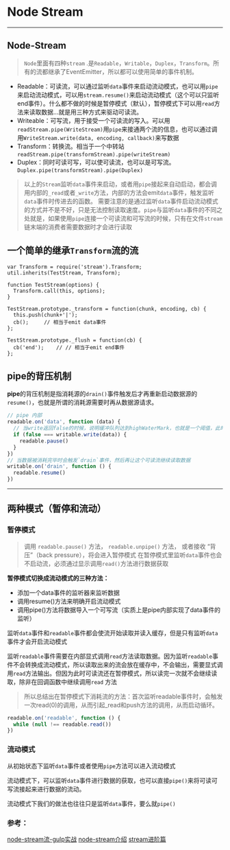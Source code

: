﻿# Node Stream

---

## Node-Stream

> `Node`里面有四种`stream` .是`Readable`，`Writable`，`Duplex`，`Transform`。所有的流都继承了EventEmitter，所以都可以使用简单的事件机制。

- Readable：可读流，可以通过监听`data`事件来启动流动模式，也可以用`pipe`来启动流动模式，可以用`stream.resume()`来启动流动模式（这个可以只监听end事件）。什么都不做的时候是暂停模式（默认），暂停模式下可以用`read`方法来读取数据...就是用三种方式来驱动可读流。
- Writeable：可写流，用于接受一个可读流的写入。可以用`readStream.pipe(WriteStream)`用`pipe`来接通两个流的信息，也可以通过调用`WriteStream.write(data, encoding, callback)`来写数据
- Transform：转换流。相当于一个中转站`readStream.pipe(transformStream).pipe(writeStream)`
- Duplex：同时可读可写，可以使可读流，也可以是可写流。`Duplex.pipe(transformStream).pipe(Duplex)`


> 以上的`Stream`监听`data`事件来启动，或者用`pipe`接起来自动启动，都会调用内部的`_read`或者`_write`方法，内部的方法会emit`data`事件，触发监听`data`事件时传进去的函数。
需要注意的是通过监听`data`事件启动流动模式的方式并不是不好，只是无法控制读取速度。`pipe`与监听`data`事件的不同之处就是，如果使用`pipe`连接一个可读流和可写流的时候，只有在文件`stream`链末端的消费者需要数据时才会进行读取

## 一个简单的继承`Transform`流的流

    var Transform = require('stream').Transform;
    util.inherits(TestStream, Transform);
    
    function TestStream(options) {
      Transform.call(this, options);
    }
    
    TestStream.prototype._transform = function(chunk, encoding, cb) {
      this.push(chunk+'|');
      cb();     // 相当于emit data事件
    };
    
    TestStream.prototype._flush = function(cb) {
      cb('end');    // // 相当于emit end事件
    };



## pipe的背压机制
**pipe**的背压机制是指消耗源的`drain()`事件触发后才再重新启动数据源的`resume()`，也就是所谓的消耗源需要时再从数据源请求。

``` JavaScript
// pipe 内部
readable.on('data', function (data) {
  // 当write返回false的时候，说明缓冲队列达到highWaterMark，也就是一个阈值，此时暂停读取数据
  if (false === writable.write(data)) {
    readable.pause()
  }
})
// 当数据被消耗完毕时会触发`drain`事件，然后再让这个可读流继续读取数据
writable.on('drain', function () {
  readable.resume()
})
```

---
## 两种模式（暂停和流动）

### 暂停模式
> 调用 `readable.pause()` 方法， `readable.unpipe()` 方法， 或者接收 “背压”（back pressure），将会进入暂停模式
在暂停模式里监听`data`事件也会不启动流，必须通过显示调用`read()`方法进行数据获取



**暂停模式切换成流动模式的三种方法：**

- 添加一个data事件的监听器来监听数据
- 调用resume()方法来明确开启流动模式
- 调用pipe()方法将数据导入一个可写流（实质上是pipe内部实现了data事件的监听）



监听`data`事件和`readable`事件都会使流开始读取并读入缓存，但是只有监听`data`事件才会开启流动模式

监听`readable`事件需要在内部显式调用`read`方法读取数据。因为监听`readable`事件不会转换成流动模式，所以读取出来的流会放在缓存中，不会输出，需要显式调用`read`方法输出。但因为此时可读流还在暂停模式，所以读完一次就不会继续读取，除非在回调函数中继续调用`read` 方法

> 所以总结出在暂停模式下消耗流的方法：首次监听readable事件时，会触发一次read(0)的调用，从而引起_read和push方法的调用，从而启动循环。

```js
readable.on('readable', function () {
  while (null !== readable.read())
})
```



### 流动模式
从初始状态下监听`data`事件或者使用`pipe`方法可以进入流动模式

流动模式下，可以监听`data`事件进行数据的获取，也可以直接`pipe()`来将可读可写流接起来进行数据的流动。

流动模式下我们的做法也往往只是监听`data`事件，要么就`pipe()`









### 参考：
[node-stream流-gulp实战][1]
[node-stream介绍][2]
[stream进阶篇][3]


[1]: http://purplebamboo.github.io/2014/11/30/gulp-analyze/
[2]: https://segmentfault.com/a/1190000000357044
[3]: http://fe.meituan.com/stream-internals.html
